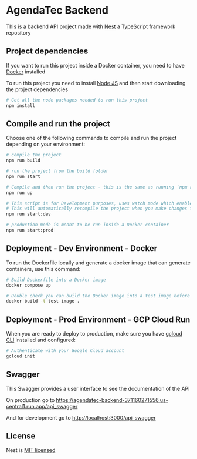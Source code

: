 # AgendaTec Backend
This is a backend API project made with [Nest](https://github.com/nestjs/nest) a TypeScript framework repository

## Project dependencies
If you want to run this project inside a Docker container, you need to have [Docker](https://www.docker.com/get-started) installed

To run this project you need to install [Node JS](https://nodejs.org/en/download) and then start downloading the project dependencies

```bash
# Get all the node packages needed to run this project
npm install
```

## Compile and run the project
Choose one of the following commands to compile and run the project depending on your environment:
```bash
# compile the project
npm run build
```

```bash
# run the project from the build folder
npm run start
```

```bash
# Compile and then run the project - this is the same as running `npm run build` and then `npm run start` in one command
npm run up
```

```bash
# This script is for Development purposes, uses watch mode which enables live reload or "hot reload"
# This will automatically recompile the project when you make changes to the source code
npm run start:dev
```

```bash
# production mode is meant to be run inside a Docker container
npm run start:prod
```

## Deployment - Dev Environment - Docker
To run the Dockerfile locally and generate a docker image that can generate containers, use this command:

```bash
# Build Dockerfile into a Docker image 
docker compose up
```

```bash
# Double check you can build the Docker image into a test image before deploying to production
docker build -t test-image .
```

## Deployment - Prod Environment - GCP Cloud Run
When you are ready to deploy to production, make sure you have [gcloud CLI](https://cloud.google.com/cli) installed and configured:

```bash
# Authenticate with your Google Cloud account
gcloud init
```

## Swagger
This Swagger provides a user interface to see the documentation of the API

On production go to [https://agendatec-backend-371160271556.us-central1.run.app/api_swagger
](https://agendatec-backend-371160271556.us-central1.run.app/api_swagger)

And for development go to [http://localhost:3000/api_swagger](http://localhost:3000/api_swagger)

## License
Nest is [MIT licensed](https://github.com/nestjs/nest/blob/master/LICENSE)